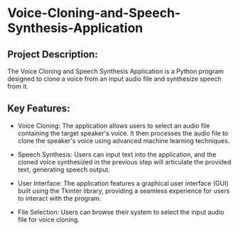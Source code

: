 # Voice-Cloning-and-Speech-Synthesis-Application
## Project Description:
The Voice Cloning and Speech Synthesis Application is a Python program designed to clone a voice from an input audio file and synthesize speech from it.
<!--- The application provides a user-friendly interface for users to interact with.-->

## Key Features:

- Voice Cloning: The application allows users to select an audio file containing the target speaker's voice. It then processes the audio file to clone the speaker's voice using advanced machine learning techniques.

- Speech Synthesis: Users can input text into the application, and the cloned voice synthesized in the previous step will articulate the provided text, generating speech output.
  
- User Interface: The application features a graphical user interface (GUI) built using the Tkinter library, providing a seamless experience for users to interact with the program.

- File Selection: Users can browse their system to select the input audio file for voice cloning. 
<!---
Additionally, they can specify the text they wish to synthesize and the output file name for the synthesized speech.
 
Error Handling: The application incorporates error handling mechanisms to guide users in case of invalid input or unexpected errors during voice cloning and speech synthesis processes.

Accessibility: The application is designed to be accessible and user-friendly, catering to users with varying levels of technical expertise.

Technologies Used:

Python: The core programming language used for developing the application.
Tkinter: Python's standard GUI toolkit used for building the graphical user interface.
Machine Learning Libraries: Utilized for voice cloning, such as Tacotron 2 and WaveGlow, for synthesizing speech.
Implementation:
The application's implementation involves leveraging machine learning models for voice cloning and speech synthesis. It utilizes pretrained models such as Tacotron 2 and WaveGlow to perform the cloning and synthesis tasks.

Upon launching the application, users are presented with an intuitive interface where they can select the input audio file for voice cloning, input the text for speech synthesis, and specify the output file name. The application then processes the inputs, cloning the voice from the audio file and synthesizing speech from the provided text.

Through effective integration of machine learning algorithms and user interface design, the Voice Cloning and Speech Synthesis Application empowers users to create synthesized speech with personalized voices, opening avenues for creative expression and practical applications in various domains.-->
